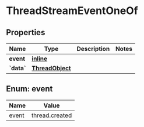 
# ThreadStreamEventOneOf

## Properties
Name | Type | Description | Notes
------------ | ------------- | ------------- | -------------
**event** | [**inline**](#Event) |  | 
**&#x60;data&#x60;** | [**ThreadObject**](ThreadObject.md) |  | 


<a id="Event"></a>
## Enum: event
Name | Value
---- | -----
event | thread.created



